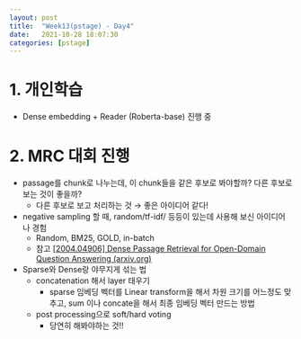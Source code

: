 ```yaml
---
layout: post
title:  "Week13(pstage) - Day4"
date:   2021-10-28 18:07:30
categories: [pstage]
---
```


# 1. 개인학습
* Dense embedding + Reader (Roberta-base) 진행 중

# 2. MRC 대회 진행
- passage를  chunk로 나누는데, 이 chunk들을 같은 후보로 봐야할까? 다른 후보로 보는 것이 좋을까?
    - 다른 후보로 보고 처리하는 것 → 좋은 아이디어 같다!
- negative sampling 할 때, random/tf-idf/ 등등이 있는데 사용해 보신 아이디어나 경험
    - Random, BM25, GOLD, in-batch
    - 참고 [[2004.04906] Dense Passage Retrieval for Open-Domain Question Answering (arxiv.org)](https://arxiv.org/abs/2004.04906)
- Sparse와 Dense랑 야무지게 섞는 법
    - concatenation 해서 layer 태우기
        - sparse 임베딩 벡터를 Linear transform을 해서 차원 크기를 어느정도 맞추고, sum 이나 concate을 해서 최종 임베딩 벡터 만드는 방법
    - post processing으로 soft/hard voting
        - 당연히 해봐야하는 것!!